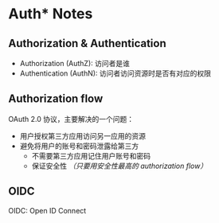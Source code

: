 # Auth\* Notes

## Authorization & Authentication

-   Authorization (AuthZ): 访问者是谁
-   Authentication (AuthN): 访问者访问资源时是否有对应的权限

## Authorization flow

OAuth 2.0 协议，主要解决的一个问题：

-   用户授权第三方应用访问另一应用的资源
-   避免将用户的账号和密码泄露给第三方
    -   不需要第三方应用记住用户账号和密码
    -   保证安全性 _（只要用安全性最高的 authorization flow）_

## OIDC

OIDC: Open ID Connect
